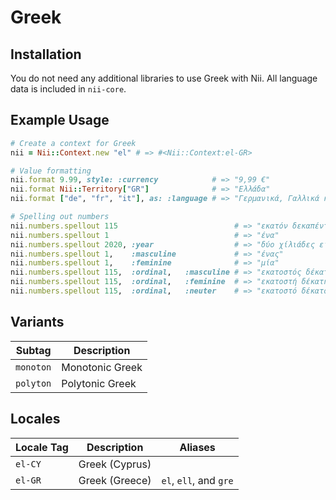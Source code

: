 <!-- This file has been generated. Source: languages/_template.md.erb -->

# Greek

## Installation

You do not need any additional libraries to use Greek with Nii.
All language data is included in `nii-core`.

## Example Usage

``` ruby
# Create a context for Greek
nii = Nii::Context.new "el" # => #<Nii::Context:el-GR>

# Value formatting
nii.format 9.99, style: :currency            # => "9,99 €"
nii.format Nii::Territory["GR"]              # => "Ελλάδα"
nii.format ["de", "fr", "it"], as: :language # => "Γερμανικά, Γαλλικά και Ιταλικά"

# Spelling out numbers
nii.numbers.spellout 115                          # => "εκατόν δεκα­πέντε"
nii.numbers.spellout 1                            # => "ένα"
nii.numbers.spellout 2020, :year                  # => "δύο χίλιάδες είκοσι"
nii.numbers.spellout 1,    :masculine             # => "ένας"
nii.numbers.spellout 1,    :feminine              # => "μία"
nii.numbers.spellout 115,  :ordinal,   :masculine # => "εκατοστός δέκατος πέμπτος"
nii.numbers.spellout 115,  :ordinal,   :feminine  # => "εκατοστή δέκατη πέμπτη"
nii.numbers.spellout 115,  :ordinal,   :neuter    # => "εκατοστό δέκατο πέμπτο"
```

## Variants

<table>
  <thead>
    <tr>
      <th>Subtag</th>
      <th>Description</th>
    </tr>
  </thead>
  <tbody>
    <tr>
      <td><code>monoton</code></td>
      <td>Monotonic Greek</td>
    </tr>
    <tr>
      <td><code>polyton</code></td>
      <td>Polytonic Greek</td>
    </tr>
  </tbody>
</table>

## Locales

<table>
  <thead>
    <tr>
      <th>Locale Tag</th>
      <th>Description</th>
      <th>Aliases</th>
    </tr>
  </thead>
  <tbody>
    <tr>
      <td><code>el-CY</code></td>
      <td>Greek (Cyprus)</td>
      <td></td>
    </tr>
    <tr>
      <td><code>el-GR</code></td>
      <td>Greek (Greece)</td>
      <td><code>el</code>, <code>ell</code>, and <code>gre</code></td>
    </tr>
  </tbody>
</table>

